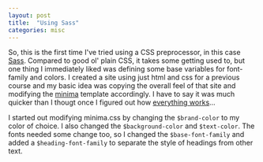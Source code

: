 ```yaml
---
layout: post
title:  "Using Sass"
categories: misc
---
```

So, this is the first time I've tried using a CSS preprocessor, in this case [Sass](https://sass-lang.com). Compared to good ol' plain CSS, it takes some getting used to, but one thing I immediately liked was defining some base variables for font-family and colors. I created a site using just html and css for a previous course and my basic idea was copying the overall feel of that site and modifying the [minima](https://github.com/jekyll/minima) template accordingly. I have to say it was much quicker than I thougt once I figured out how [everything works](https://jekyllrb.com/docs/themes/)...

I started out modifying minima.css by changing the `$brand-color` to my color of choice. I also changed the `$background-color` and `$text-color`. The fonts needed some change too, so I changed the `$base-font-family` and added a `$heading-font-family` to separate the style of headings from other text.